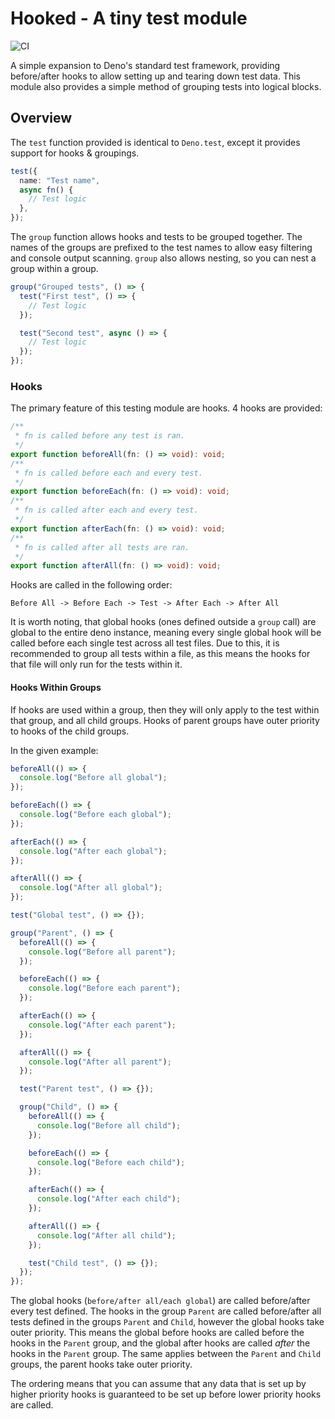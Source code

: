 # Hooked - A tiny test module

![CI](https://github.com/luvies/deno_hooked/workflows/CI/badge.svg)

A simple expansion to Deno's standard test framework, providing before/after hooks to allow setting up and tearing down test data. This module also provides a simple method of grouping tests into logical blocks.

## Overview

The `test` function provided is identical to `Deno.test`, except it provides support for hooks & groupings.

```ts
test({
  name: "Test name",
  async fn() {
    // Test logic
  },
});
```

The `group` function allows hooks and tests to be grouped together. The names of the groups are prefixed to the test names to allow easy filtering and console output scanning. `group` also allows nesting, so you can nest a group within a group.

```ts
group("Grouped tests", () => {
  test("First test", () => {
    // Test logic
  });

  test("Second test", async () => {
    // Test logic
  });
});
```

### Hooks

The primary feature of this testing module are hooks. 4 hooks are provided:

```ts
/**
 * fn is called before any test is ran.
 */
export function beforeAll(fn: () => void): void;
/**
 * fn is called before each and every test.
 */
export function beforeEach(fn: () => void): void;
/**
 * fn is called after each and every test.
 */
export function afterEach(fn: () => void): void;
/**
 * fn is called after all tests are ran.
 */
export function afterAll(fn: () => void): void;
```

Hooks are called in the following order:

```
Before All -> Before Each -> Test -> After Each -> After All
```

It is worth noting, that global hooks (ones defined outside a `group` call) are global to the entire deno instance, meaning every single global hook will be called before each single test across all test files. Due to this, it is recommended to group all tests within a file, as this means the hooks for that file will only run for the tests within it.

#### Hooks Within Groups

If hooks are used within a group, then they will only apply to the test within that group, and all child groups. Hooks of parent groups have outer priority to hooks of the child groups.

In the given example:

```ts
beforeAll(() => {
  console.log("Before all global");
});

beforeEach(() => {
  console.log("Before each global");
});

afterEach(() => {
  console.log("After each global");
});

afterAll(() => {
  console.log("After all global");
});

test("Global test", () => {});

group("Parent", () => {
  beforeAll(() => {
    console.log("Before all parent");
  });

  beforeEach(() => {
    console.log("Before each parent");
  });

  afterEach(() => {
    console.log("After each parent");
  });

  afterAll(() => {
    console.log("After all parent");
  });

  test("Parent test", () => {});

  group("Child", () => {
    beforeAll(() => {
      console.log("Before all child");
    });

    beforeEach(() => {
      console.log("Before each child");
    });

    afterEach(() => {
      console.log("After each child");
    });

    afterAll(() => {
      console.log("After all child");
    });

    test("Child test", () => {});
  });
});
```

The global hooks (`before/after all/each global`) are called before/after every test defined. The hooks in the group `Parent` are called before/after all tests defined in the groups `Parent` and `Child`, however the global hooks take outer priority. This means the global before hooks are called before the hooks in the `Parent` group, and the global after hooks are called _after_ the hooks in the `Parent` group. The same applies between the `Parent` and `Child` groups, the parent hooks take outer priority.

The ordering means that you can assume that any data that is set up by higher priority hooks is guaranteed to be set up before lower priority hooks are called.

